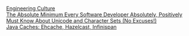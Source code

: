 [Engineering Culture](https://coolshell.cn/articles/17497.html)    
[The Absolute Minimum Every Software Developer Absolutely, Positively Must Know About Unicode and Character Sets (No Excuses!)](https://www.joelonsoftware.com/2003/10/08/the-absolute-minimum-every-software-developer-absolutely-positively-must-know-about-unicode-and-character-sets-no-excuses/)    
[Java Caches: Ehcache, Hazelcast, Infinispan](https://labs.consol.de/java-caches/index.html)
